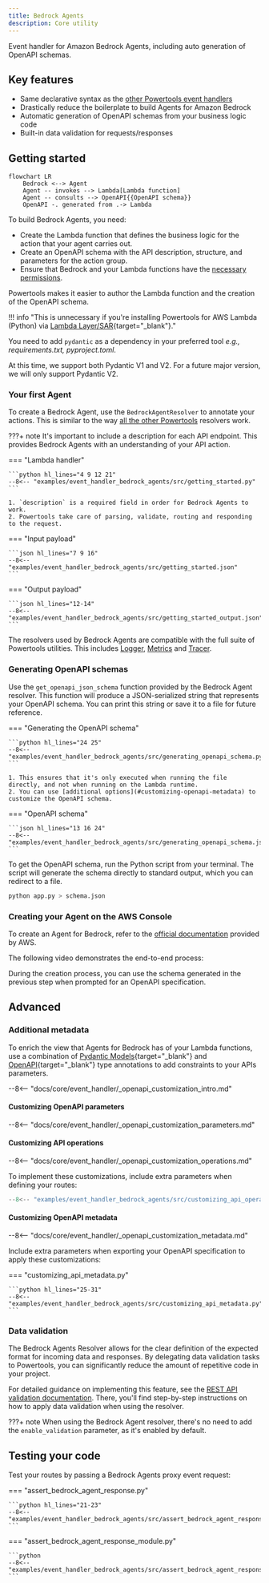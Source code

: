 ```yaml
---
title: Bedrock Agents
description: Core utility
---
```


Event handler for Amazon Bedrock Agents, including auto generation of OpenAPI schemas.

## Key features

* Same declarative syntax as the [other Powertools event handlers](api_gateway.md)
* Drastically reduce the boilerplate to build Agents for Amazon Bedrock
* Automatic generation of OpenAPI schemas from your business logic code
* Built-in data validation for requests/responses

## Getting started

```mermaid
flowchart LR
	Bedrock <--> Agent
	Agent -- invokes --> Lambda[Lambda function]
	Agent -- consults --> OpenAPI{{OpenAPI schema}}
	OpenAPI -. generated from .-> Lambda
```

To build Bedrock Agents, you need:

* Create the Lambda function that defines the business logic for the action that your agent carries out.
* Create an OpenAPI schema with the API description, structure, and parameters for the action group.
* Ensure that Bedrock and your Lambda functions have the [necessary permissions](https://docs.aws.amazon.com/bedrock/latest/userguide/agents-permissions.html).

Powertools makes it easier to author the Lambda function and the creation of the OpenAPI schema.

!!! info "This is unnecessary if you're installing Powertools for AWS Lambda (Python) via [Lambda Layer/SAR](../../index.md#lambda-layer){target="_blank"}."

You need to add `pydantic` as a dependency in your preferred tool _e.g., requirements.txt, pyproject.toml_.

At this time, we support both Pydantic V1 and V2. For a future major version, we will only support Pydantic V2.

### Your first Agent

To create a Bedrock Agent, use the `BedrockAgentResolver` to annotate your actions.
This is similar to the way [all the other Powertools](api_gateway.md) resolvers work.

???+ note
	It's important to include a description for each API endpoint.
	This provides Bedrock Agents with an understanding of your API action.

=== "Lambda handler"

    ```python hl_lines="4 9 12 21"
    --8<-- "examples/event_handler_bedrock_agents/src/getting_started.py"
    ```

	1. `description` is a required field in order for Bedrock Agents to work.
	2. Powertools take care of parsing, validate, routing and responding to the request.

=== "Input payload"

	```json hl_lines="7 9 16"
	--8<-- "examples/event_handler_bedrock_agents/src/getting_started.json"
	```

=== "Output payload"

	```json hl_lines="12-14"
	--8<-- "examples/event_handler_bedrock_agents/src/getting_started_output.json"
	```

The resolvers used by Bedrock Agents are compatible with the full suite of Powertools utilities.
This includes [Logger](../logger.md), [Metrics](../metrics.md) and [Tracer](../tracer.md).

### Generating OpenAPI schemas

Use the `get_openapi_json_schema` function provided by the Bedrock Agent resolver.
This function will produce a JSON-serialized string that represents your OpenAPI schema.
You can print this string or save it to a file for future reference.

=== "Generating the OpenAPI schema"

    ```python hl_lines="24 25"
    --8<-- "examples/event_handler_bedrock_agents/src/generating_openapi_schema.py"
    ```

	1. This ensures that it's only executed when running the file directly, and not when running on the Lambda runtime.
    2. You can use [additional options](#customizing-openapi-metadata) to customize the OpenAPI schema.

=== "OpenAPI schema"

    ```json hl_lines="13 16 24"
    --8<-- "examples/event_handler_bedrock_agents/src/generating_openapi_schema.json"
    ```

To get the OpenAPI schema, run the Python script from your terminal.
The script will generate the schema directly to standard output, which you can redirect to a file.

```sh
python app.py > schema.json
```

### Creating your Agent on the AWS Console

To create an Agent for Bedrock, refer to the [official documentation](https://docs.aws.amazon.com/bedrock/latest/userguide/agents-create.html) provided by AWS.

The following video demonstrates the end-to-end process:

During the creation process, you can use the schema generated in the previous step when prompted for an OpenAPI specification.

## Advanced

### Additional metadata

To enrich the view that Agents for Bedrock has of your Lambda functions,
use a combination of [Pydantic Models](https://docs.pydantic.dev/latest/concepts/models/){target="_blank"} and [OpenAPI](https://www.openapis.org/){target="_blank"} type annotations to add constraints to your APIs parameters.

--8<-- "docs/core/event_handler/_openapi_customization_intro.md"

#### Customizing OpenAPI parameters

--8<-- "docs/core/event_handler/_openapi_customization_parameters.md"

#### Customizing API operations

--8<-- "docs/core/event_handler/_openapi_customization_operations.md"

To implement these customizations, include extra parameters when defining your routes:

```python hl_lines="14-23 25" title="customizing_api_operations.py"
--8<-- "examples/event_handler_bedrock_agents/src/customizing_api_operations.py"
```

#### Customizing OpenAPI metadata

--8<-- "docs/core/event_handler/_openapi_customization_metadata.md"

Include extra parameters when exporting your OpenAPI specification to apply these customizations:

=== "customizing_api_metadata.py"

    ```python hl_lines="25-31"
    --8<-- "examples/event_handler_bedrock_agents/src/customizing_api_metadata.py"
    ```

### Data validation

The Bedrock Agents Resolver allows for the clear definition of the expected format for incoming data and responses.
By delegating data validation tasks to Powertools, you can significantly reduce the amount of repetitive code in your project.

For detailed guidance on implementing this feature, see the [REST API validation documentation](api_gateway.md#data-validation).
There, you'll find step-by-step instructions on how to apply data validation when using the resolver.

???+ note
	When using the Bedrock Agent resolver, there's no need to add the `enable_validation` parameter, as it's enabled by default.

## Testing your code

Test your routes by passing a Bedrock Agents proxy event request:

=== "assert_bedrock_agent_response.py"

	```python hl_lines="21-23"
	--8<-- "examples/event_handler_bedrock_agents/src/assert_bedrock_agent_response.py"
	```

=== "assert_bedrock_agent_response_module.py"

	```python
	--8<-- "examples/event_handler_bedrock_agents/src/assert_bedrock_agent_response_module.py"
	```
